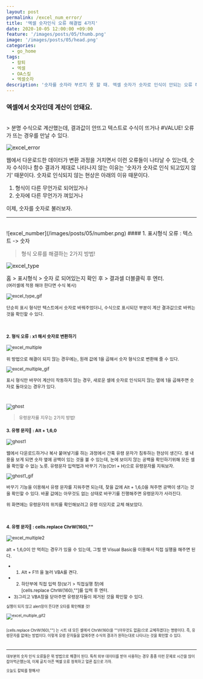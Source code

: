 ```yaml
---
layout: post
permalink: /excel_num_error/
title: '엑셀 숫자인식 오류 해결법 4가지'
date: 2020-10-05 12:00:00 +09:00
feature: '/images/posts/05/thumb.png'
image: '/images/posts/05/head.png'
categories:
  - go_home
tags:
  - 칼퇴
  - 엑셀
  - OA스킬
  - 엑셀숫자
description: '숫자를 숫자라 부르지 못 할 때. 엑셀 숫자가 숫자로 인식이 안되는 오류 해결법 정리!'
---
```


### 엑셀에서 숫자인데 계산이 안돼요.

<br>
> 분명 수식으로 계산했는데, 결과값이 안뜨고 텍스트로 수식이 뜨거나 #VALUE! 오류가 뜨는 경우를 만날 수 있다.

![excel_error](/images/posts/05/number_error.gif)

웹에서 다운로드한 데이터가 변환 과정을 거치면서 이런 오류들이 나타날 수 있는데,
숫자 수식이나 함수 결과가 제대로 나타나지 않는 이유는 '숫자가 숫자로 인식 되고있지 않기' 때문이다.
숫자로 인식되지 않는 현상은 아래의 이유 때문이다.

1.  형식이 다른 무언가로 되어있거나
2.  숫자에 다른 무언가가 껴있거나


이제, 숫자를 숫자로 불러보자.


------------------------
<br>
![excel_number](/images/posts/05/number.png)
#### 1. 표시형식 오류 : 텍스트 -> 숫자

> 형식 오류를 해결하는 2가지 방법!

![excel_type](/images/posts/05/excel1.jpg)

홈 > 표시형식 > 숫자 로 되어있는지 확인 후 > 결과셀 더블클릭 후 엔터.
<br><small>(여러셀에 적용 해야 한다면 수식 복사)

![excel_type_gif](/images/posts/05/type_text.gif)

단순히 표시 형식만 텍스트에서 숫자로 바꿔주었더니, 수식으로 표시되던 부분이 계산 결과값으로 바뀌는 것을 확인할 수 있다.


<br>

#### 2. 형식 오류 : x1 해서 숫자로 변환하기

![excel_multiple](/images/posts/05/excel2.jpg)

위 방법으로 해결이 되지 않는 경우에는, 원래 값에 1을 곱해서 숫자 형식으로 변환해 줄 수 있다.

![excel_multiple_gif](/images/posts/05/multiple.gif)

표시 형식만 바꾸어 계산이 작동하지 않는 경우, 새로운 셀에 숫자로 인식되지 않는 열에 1을 곱해주면 숫자로 돌아오는 경우가 있다.


<br>

![ghost](/images/posts/05/ghost.png)

> 유령문자를 지우는 2가지 방법!

#### 3. 유령 문자👻 : Alt + 1,6,0

![ghost1](/images/posts/05/excel3.jpg)

웹에서 다운로드하거나 복사 붙여넣기를 하는 과정에서 간혹 유령 문자가 침투하는 현상이 생긴다.
셀 내용을 보게 되면 숫자 옆에 공백이 있는 것을 볼 수 있는데, 눈에 보이지 않는 공백을 확인하기위해 모든 셀을 확인할 수 없는 노릇.
유령문자 입력법과 바꾸기 기능(Ctrl + H)으로 유령문자를 지워보자.

![ghost1_gif](/images/posts/05/ghost.gif)

바꾸기 기능을 이용해서 유령 문자를 지워주면 되는데, 찾을 값에 Alt + 1,6,0을 쳐주면 공백이 생기는 것을 확인할 수 있다.
바꿀 값에는 아무것도 없는 상태로 바꾸기를 진행해주면 유령문자가 사라진다.

위 화면에는 유령문자의 위치를 확인해보려고 유령 이모지로 교체 해보았다.

<br>

#### 4. 유령 문자👻 : cells.replace ChrW(160),""

![excel_multiple2](/images/posts/05/excel4.jpg)

alt + 1,6,0이 안 먹히는 경우가 있을 수 있는데, 그럴 땐 Visual Basic을 이용해서 직접 실행을 해주면 된다.
* 1) Alt + F11 을 눌러 VBA를 켠다.
* 2) 하단부에 직접 입력 창(보기 > 직접실행 창)에
<br>[cells.replace ChrW(160),""]를 입력 후 엔터.
* 3)그리고 VBA창을 닫아주면 유령문자들이 제거된 것을 확인할 수 있다.

<small>실행이 되지 않고 alert창이 뜬다면 오타를 확인해볼 것!



![excel_multiple_gif2](/images/posts/05/ghost2.gif)

<br>[cells.replace ChrW(160),""] 는 시트 내 모든 셀에서 ChrW(160)을 ""(아무것도 없음)으로 교체하겠다는 명령이다.
즉, 유령문자를 없애는 방법이다.
이렇게 유령 문자들을 없애주면 수식의 결과가 원하는대로 나타나는 것을 확인할 수 있다.

<br>

------------------------


대부분의 숫자 인식 오류들은 위 방법으로 해결이 된다. 특히 외부 데이터를 받아 사용하는 경우 종종 이런 문제로 시간을 많이 잡아먹곤했는데, 이제 골치 아픈 엑셀 오류 정복하고 얼른 집으로 가자.


오늘도 칼퇴를 향해서!
